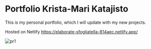 ﻿# Portfolio Krista-Mari Katajisto
 
 This is my personal portfolio, which I will update with my new projects.
 
 Hosted on Netlify https://elaborate-sfogliatella-814aec.netlify.app/
 
 
![pr1](https://user-images.githubusercontent.com/78624317/171367300-64e6ced2-4fd2-42cc-a20d-9287be1e4627.JPG)
